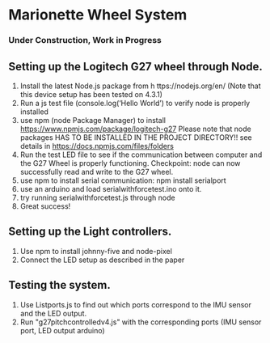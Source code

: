 # Marionette Wheel System
### Under Construction, Work in Progress

## Setting up the Logitech G27 wheel through Node.

1. Install the latest Node.js package from h ttps://nodejs.org/en/ (Note that this device setup has been tested on 4.3.1)
2. Run a js test file (console.log(‘Hello World’) to verify node is properly installed
3. use npm (node Package Manager) to install
https://www.npmjs.com/package/logitech-g27 
Please note that node packages HAS TO BE INSTALLED IN THE PROJECT DIRECTORY!! see details in https://docs.npmjs.com/files/folders
4. Run the test LED file to see if the communication between computer and the G27 Wheel is properly functioning.
Checkpoint: node can now successfully read and write to the G27 wheel.
5. use npm to install serial communication: npm install serialport
6. use an arduino and load serialwithforcetest.ino onto it.
7. try running serialwithforcetest.js through node
8. Great success!


## Setting up the Light controllers.

1. Use npm to install johnny-five and node-pixel
2. Connect the LED setup as described in the paper

## Testing the system.

1. Use Listports.js to find out which ports correspond to the IMU sensor and the LED output. 
2. Run "g27pitchcontrolledv4.js" with the corresponding ports (IMU sensor port, LED output arduino)

